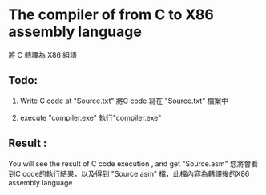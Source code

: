 # The compiler of from C to X86 assembly language 
將 C 轉譯為 X86 組語

## Todo:
1. Write C code at "Source.txt"
將C code 寫在 "Source.txt" 檔案中

2. execute "compiler.exe"
執行"compiler.exe"

## Result : 
You will see the result of C code execution , and get "Source.asm" 
您將會看到C code的執行結果，以及得到 "Source.asm" 檔，此檔內容為轉譯後的X86 assembly language
